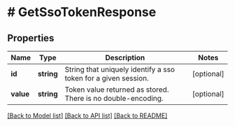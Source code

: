 # # GetSsoTokenResponse

## Properties

Name | Type | Description | Notes
------------ | ------------- | ------------- | -------------
**id** | **string** | String that uniquely identify a sso token for a given session. | [optional] 
**value** | **string** | Token value returned as stored. There is no double-encoding. | [optional] 

[[Back to Model list]](../../README.md#documentation-for-models) [[Back to API list]](../../README.md#documentation-for-api-endpoints) [[Back to README]](../../README.md)


